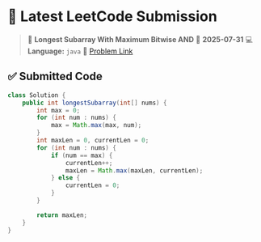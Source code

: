 # 🧠 Latest LeetCode Submission

> 📌 **Longest Subarray With Maximum Bitwise AND**
> 📅 **2025-07-31**
> 💻 **Language:** `java`
> 🔗 [Problem Link](https://leetcode.com/problems/longest-subarray-with-maximum-bitwise-and/)

## ✅ Submitted Code

```java
class Solution {
    public int longestSubarray(int[] nums) {
        int max = 0;
        for (int num : nums) {
            max = Math.max(max, num);
        }
        int maxLen = 0, currentLen = 0;
        for (int num : nums) {
            if (num == max) {
                currentLen++;
                maxLen = Math.max(maxLen, currentLen);
            } else {
                currentLen = 0;
            }
        }

        return maxLen;
    }
}

```

<!-- Updated: 2025-08-01 09:45:11.059756 -->
